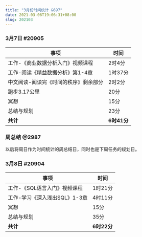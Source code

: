 ```yaml
---
title: "3月份时间统计 &697"
date: 2021-03-06T19:06:31+08:00
slug: 202103
---
```


### 3月7日 #20905

| 事项                                  | 时间        |
| ------------------------------------- | ----------- |
| 工作-《商业数据分析入门》视频课程     | 2时4分      |
| 工作-阅读《精益数据分析》第1-4章      | 1时37分     |
| 中文阅读-阅读完《时间的秩序》剩余部分 | 2时2分      |
| 跑步3.17公里                          | 20分        |
| 冥想                                  | 15分        |
| 总结与规划                            | 23分        |
| **共计**                              | **6时41分** |

### 周总结 @2987

以后将周日作为时间统计的周总结日，同时也是下周任务的规划日。

### 3月8日 #20904

| 事项                          | 时间        |
| ----------------------------- | ----------- |
| 工作-《SQL语言入门》视频课程  | 1时21分     |
| 工作-学习《深入浅出SQL》1-3章 | 4时11分     |
| 冥想                          | 15分        |
| 总结与规划                    | 35分        |
| **共计**                      | **6时22分** |

